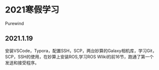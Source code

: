 # **2021寒假学习**



Purewind



## 2021.1.19

安装VSCode，Typora，配置SSH，SCP，两台妙算的Galaxy相机库，学习Git，SCP，SSH的使用，在妙算上安装ROS,学习ROS WIiki的前16节，跑通了第一个发送和接受程序。